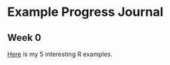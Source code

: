 # Example Progress Journal

## Week 0 

[Here](files/IE360_Spring21_Homework0) is my 5 interesting R examples.